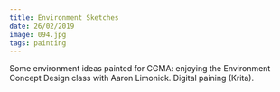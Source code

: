 ```yaml
---
title: Environment Sketches
date: 26/02/2019
image: 094.jpg
tags: painting
---
```


Some environment ideas painted for CGMA: enjoying the Environment Concept Design class with Aaron Limonick.
Digital paining (Krita).
